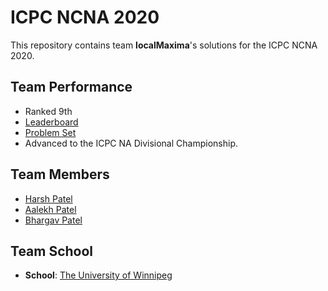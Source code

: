 # ICPC NCNA 2020

This repository contains team **localMaxima**'s solutions for the ICPC NCNA 2020.

## Team Performance

- Ranked 9th
- [Leaderboard](https://ncna20.kattis.com/standings)
- [Problem Set](https://cs.uwaterloo.ca/~bcsandlu/NCNA_2020-21.pdf)
- Advanced to the ICPC NA Divisional Championship. 

## Team Members

- [Harsh Patel](https://www.github.com/eelectronn)
- [Aalekh Patel](https://www.github.com/aalekhpatel07)
- [Bhargav Patel](https://www.github.com/bhargav061)

## Team School

- **School**: [The University of Winnipeg](https://www.uwinnipeg.ca)
